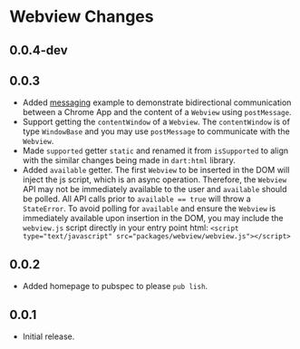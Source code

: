 # Webview Changes

## 0.0.4-dev

## 0.0.3

- Added [messaging][] example to demonstrate bidirectional communication between
a Chrome App and the content of a `Webview` using `postMessage`.
- Support getting the `contentWindow` of a `Webview`.  The `contentWindow` is
of type `WindowBase` and you may use `postMessage` to communicate with the
`Webview`.
- Made `supported` getter `static` and renamed it from `isSupported` to align
with the similar changes being made in `dart:html` library.
- Added `available` getter.  The first `Webview` to be inserted in the DOM will
inject the js script, which is an async operation.  Therefore, the `Webview` API
may not be immediately available to the user and `available` should be polled.
All API calls prior to `available == true` will throw a `StateError`.  To avoid
polling for `available` and ensure the `Webview` is immediately available upon
insertion in the DOM, you may include the `webview.js` script directly in your
entry point html:
`<script type="text/javascript" src="packages/webview/webview.js"></script>`

## 0.0.2

- Added homepage to pubspec to please `pub lish`.

## 0.0.1

- Initial release.

[messaging]: https://github.com/rmsmith/webview/tree/master/example/messaging
